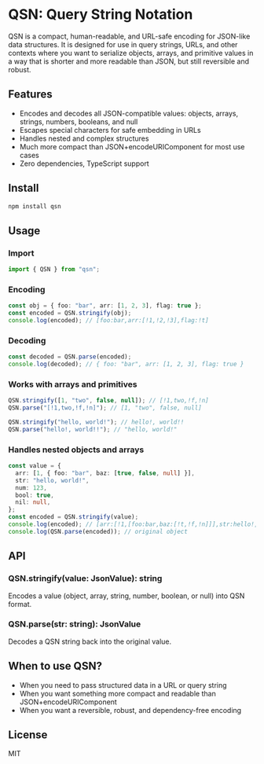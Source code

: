 # QSN: Query String Notation

QSN is a compact, human-readable, and URL-safe encoding for JSON-like data structures. It is designed for use in query strings, URLs, and other contexts where you want to serialize objects, arrays, and primitive values in a way that is shorter and more readable than JSON, but still reversible and robust.

## Features
- Encodes and decodes all JSON-compatible values: objects, arrays, strings, numbers, booleans, and null
- Escapes special characters for safe embedding in URLs
- Handles nested and complex structures
- Much more compact than JSON+encodeURIComponent for most use cases
- Zero dependencies, TypeScript support

## Install
```sh
npm install qsn
```

## Usage

### Import
```ts
import { QSN } from "qsn";
```

### Encoding
```ts
const obj = { foo: "bar", arr: [1, 2, 3], flag: true };
const encoded = QSN.stringify(obj);
console.log(encoded); // [foo:bar,arr:[!1,!2,!3],flag:!t]
```

### Decoding
```ts
const decoded = QSN.parse(encoded);
console.log(decoded); // { foo: "bar", arr: [1, 2, 3], flag: true }
```

### Works with arrays and primitives
```ts
QSN.stringify([1, "two", false, null]); // [!1,two,!f,!n]
QSN.parse("[!1,two,!f,!n]"); // [1, "two", false, null]

QSN.stringify("hello, world!"); // hello!, world!!
QSN.parse("hello!, world!!"); // "hello, world!"
```

### Handles nested objects and arrays
```ts
const value = {
  arr: [1, { foo: "bar", baz: [true, false, null] }],
  str: "hello, world!",
  num: 123,
  bool: true,
  nil: null,
};
const encoded = QSN.stringify(value);
console.log(encoded); // [arr:[!1,[foo:bar,baz:[!t,!f,!n]]],str:hello!, world!!,num:!123,bool:!t,nil:!n]
console.log(QSN.parse(encoded)); // original object
```

## API

### QSN.stringify(value: JsonValue): string
Encodes a value (object, array, string, number, boolean, or null) into QSN format.

### QSN.parse(str: string): JsonValue
Decodes a QSN string back into the original value.

## When to use QSN?
- When you need to pass structured data in a URL or query string
- When you want something more compact and readable than JSON+encodeURIComponent
- When you want a reversible, robust, and dependency-free encoding

## License
MIT
